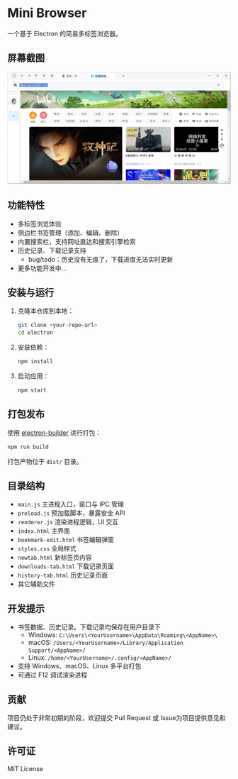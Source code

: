 # Mini Browser

一个基于 Electron 的简易多标签浏览器。

## 屏幕截图
![screenshot](screenshot.png)

## 功能特性

- 多标签浏览体验
- 侧边栏书签管理（添加、编辑、删除）
- 内置搜索栏，支持网址直达和搜索引擎检索
- 历史记录、下载记录支持
   - bug/todo：历史没有无痕了，下载进度无法实时更新
- 更多功能开发中...

## 安装与运行

1. 克隆本仓库到本地：

   ```bash
   git clone <your-repo-url>
   cd electron
   ```

2. 安装依赖：

   ```bash
   npm install
   ```

3. 启动应用：

   ```bash
   npm start
   ```

## 打包发布

使用 [electron-builder](https://www.electron.build/) 进行打包：

```bash
npm run build
```

打包产物位于 `dist/` 目录。

## 目录结构

- `main.js`             主进程入口，窗口与 IPC 管理
- `preload.js`          预加载脚本，暴露安全 API
- `renderer.js`         渲染进程逻辑，UI 交互
- `index.html`          主界面
- `bookmark-edit.html`  书签编辑弹窗
- `styles.css`          全局样式
- `newtab.html`         新标签页内容
- `downloads-tab.html`  下载记录页面
- `history-tab.html`    历史记录页面
- 其它辅助文件

## 开发提示

- 书签数据、历史记录。下载记录均保存在用户目录下
   - Windows: `C:\Users\<YourUsername>\AppData\Roaming\<AppName>\`
   - macOS: `/Users/<YourUsername>/Library/Application Support/<AppName>/`
   - Linux: `/home/<YourUsername>/.config/<AppName>/`
- 支持 Windows、macOS、Linux 多平台打包
- 可通过 F12 调试渲染进程

## 贡献

项目仍处于非常初期的阶段，欢迎提交 Pull Request 或 Issue为项目提供意见和建议。

## 许可证

MIT License
